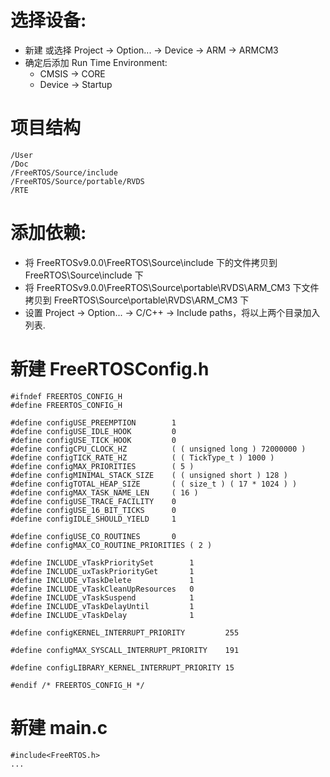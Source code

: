 # 选择设备:
  * 新建 或选择  Project -> Option... -> Device -> ARM -> ARMCM3
  * 确定后添加 Run Time Environment:
    * CMSIS -> CORE
    * Device -> Startup


# 项目结构
    /User
    /Doc
    /FreeRTOS/Source/include
    /FreeRTOS/Source/portable/RVDS
    /RTE
    
    
# 添加依赖:
  * 将 FreeRTOSv9.0.0\FreeRTOS\Source\include 下的文件拷贝到 FreeRTOS\Source\include 下
  * 将 FreeRTOSv9.0.0\FreeRTOS\Source\portable\RVDS\ARM_CM3 下文件拷贝到 FreeRTOS\Source\portable\RVDS\ARM_CM3 下
  * 设置 Project -> Option... -> C/C++ -> Include paths，将以上两个目录加入列表.


# 新建 FreeRTOSConfig.h

    #ifndef FREERTOS_CONFIG_H
    #define FREERTOS_CONFIG_H
    
    #define configUSE_PREEMPTION		1
    #define configUSE_IDLE_HOOK			0
    #define configUSE_TICK_HOOK			0
    #define configCPU_CLOCK_HZ			( ( unsigned long ) 72000000 )	
    #define configTICK_RATE_HZ			( ( TickType_t ) 1000 )
    #define configMAX_PRIORITIES		( 5 )
    #define configMINIMAL_STACK_SIZE	( ( unsigned short ) 128 )
    #define configTOTAL_HEAP_SIZE		( ( size_t ) ( 17 * 1024 ) )
    #define configMAX_TASK_NAME_LEN		( 16 )
    #define configUSE_TRACE_FACILITY	0
    #define configUSE_16_BIT_TICKS		0
    #define configIDLE_SHOULD_YIELD		1
    
    #define configUSE_CO_ROUTINES 		0
    #define configMAX_CO_ROUTINE_PRIORITIES ( 2 )
    
    #define INCLUDE_vTaskPrioritySet		1
    #define INCLUDE_uxTaskPriorityGet		1
    #define INCLUDE_vTaskDelete				1
    #define INCLUDE_vTaskCleanUpResources	0
    #define INCLUDE_vTaskSuspend			1
    #define INCLUDE_vTaskDelayUntil			1
    #define INCLUDE_vTaskDelay				1
    
    #define configKERNEL_INTERRUPT_PRIORITY 		255
    
    #define configMAX_SYSCALL_INTERRUPT_PRIORITY 	191
    
    #define configLIBRARY_KERNEL_INTERRUPT_PRIORITY	15
    
    #endif /* FREERTOS_CONFIG_H */


# 新建 main.c

    #include<FreeRTOS.h>
    ...
